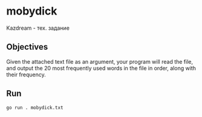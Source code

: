 # mobydick

Kazdream - тех. задание

## Objectives

Given the attached text file as an argument, your program will read the file, and output the 20 most frequently used words in the file in order, along with their frequency.

## Run

```bash
go run . mobydick.txt
```